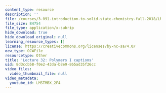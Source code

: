 ```yaml
---
content_type: resource
description: ''
file: /courses/3-091-introduction-to-solid-state-chemistry-fall-2018/LMSTMBX_2F4_captions.webvtt
file_size: 84754
file_type: application/x-subrip
hide_download: true
hide_download_original: null
learning_resource_types: []
license: https://creativecommons.org/licenses/by-nc-sa/4.0/
ocw_type: OCWFile
resourcetype: Other
title: 'Lecture 32: Polymers I captions'
uid: 8d3ccb58-f0e2-43da-b8e9-865ad35f26cc
video_files:
  video_thumbnail_file: null
video_metadata:
  youtube_id: LMSTMBX_2F4
---
```

